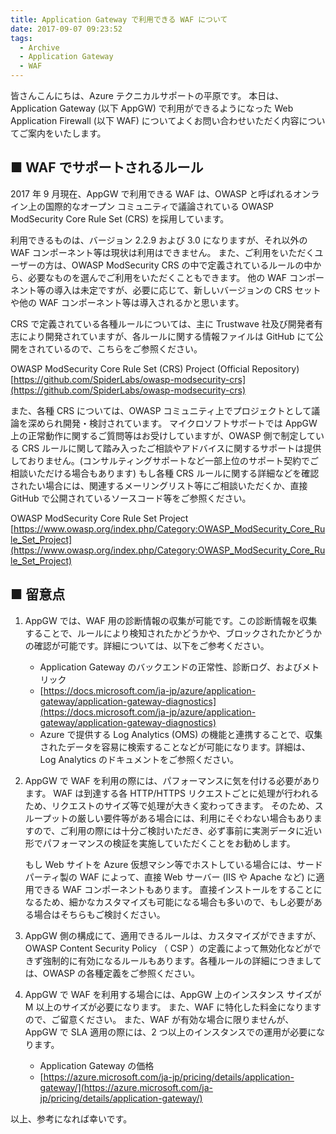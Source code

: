 ```yaml
---
title: Application Gateway で利用できる WAF について
date: 2017-09-07 09:23:52
tags:
  - Archive
  - Application Gateway
  - WAF
---
```


皆さんこんにちは、Azure テクニカルサポートの平原です。
本日は、Application Gateway (以下 AppGW) で利用ができるようになった Web Application Firewall (以下 WAF) についてよくお問い合わせいただく内容についてご案内をいたします。


## ■ WAF でサポートされるルール
2017 年 9 月現在、AppGW で利用できる WAF は、OWASP と呼ばれるオンライン上の国際的なオープン コミュニティで議論されている OWASP ModSecurity Core Rule Set (CRS) を採用しています。

利用できるものは、バージョン 2.2.9 および 3.0 になりますが、それ以外の WAF コンポーネント等は現状は利用はできません。
また、ご利用をいただくユーザーの方は、OWASP ModSecurity CRS の中で定義されているルールの中から、必要なものを選んでご利用をいただくこともできます。
他の WAF コンポーネント等の導入は未定ですが、必要に応じて、新しいバージョンの CRS セットや他の WAF コンポーネント等は導入されるかと思います。


CRS で定義されている各種ルールについては、主に Trustwave 社及び開発者有志により開発されていますが、各ルールに関する情報ファイルは GitHub にて公開をされているので、こちらをご参照ください。

OWASP ModSecurity Core Rule Set (CRS) Project (Official Repository)
[https://github.com/SpiderLabs/owasp-modsecurity-crs](https://github.com/SpiderLabs/owasp-modsecurity-crs)

 
また、各種 CRS については、OWASP コミュニティ上でプロジェクトとして議論を深められ開発・検討されています。
マイクロソフトサポートでは AppGW 上の正常動作に関するご質問等はお受けしていますが、OWASP 側で制定している CRS ルールに関して踏み入ったご相談やアドバイスに関するサポートは提供しておりません。(コンサルティングサポートなど一部上位のサポート契約でご相談いただける場合もあります)
もし各種 CRS ルールに関する詳細などを確認されたい場合には、関連するメーリングリスト等にご相談いただくか、直接 GitHub で公開されているソースコード等をご参照ください。

OWASP ModSecurity Core Rule Set Project
[https://www.owasp.org/index.php/Category:OWASP_ModSecurity_Core_Rule_Set_Project](https://www.owasp.org/index.php/Category:OWASP_ModSecurity_Core_Rule_Set_Project)


## ■ 留意点
1. AppGW では、WAF 用の診断情報の収集が可能です。この診断情報を収集することで、ルールにより検知されたかどうかや、ブロックされたかどうかの確認が可能です。詳細については、以下をご参考ください。

   - Application Gateway のバックエンドの正常性、診断ログ、およびメトリック
   - [https://docs.microsoft.com/ja-jp/azure/application-gateway/application-gateway-diagnostics](https://docs.microsoft.com/ja-jp/azure/application-gateway/application-gateway-diagnostics)
   - Azure で提供する Log Analytics (OMS) の機能と連携することで、収集されたデータを容易に検索することなどが可能になります。詳細は、Log Analytics のドキュメントをご参照ください。

2. AppGW で WAF を利用の際には、パフォーマンスに気を付ける必要があります。
   WAF は到達する各 HTTP/HTTPS リクエストごとに処理が行われるため、リクエストのサイズ等で処理が大きく変わってきます。
   そのため、スループットの厳しい要件等がある場合には、利用にそぐわない場合もありますので、ご利用の際には十分ご検討いただき、必ず事前に実測データに近い形でパフォーマンスの検証を実施していただくことをお勧めします。
   
   もし Web サイトを Azure 仮想マシン等でホストしている場合には、サードパーティ製の WAF によって、直接 Web サーバー (IIS や Apache など) に適用できる WAF コンポーネントもあります。
   直接インストールをすることになるため、細かなカスタマイズも可能になる場合も多いので、もし必要がある場合はそちらもご検討ください。

3. AppGW 側の構成にて、適用できるルールは、カスタマイズができますが、OWASP Content Security Policy （ CSP ）の定義によって無効化などができず強制的に有効になるルールもあります。各種ルールの詳細につきましては、OWASP の各種定義をご参照ください。

4. AppGW で WAF を利用する場合には、AppGW 上のインスタンス サイズが M 以上のサイズが必要になります。
   また、WAF に特化した料金になりますので、ご留意ください。
   また、WAF が有効な場合に限りませんが、AppGW で SLA 適用の際には、2 つ以上のインスタンスでの運用が必要になります。
   - Application Gateway の価格
   - [https://azure.microsoft.com/ja-jp/pricing/details/application-gateway/](https://azure.microsoft.com/ja-jp/pricing/details/application-gateway/)


以上、参考になれば幸いです。